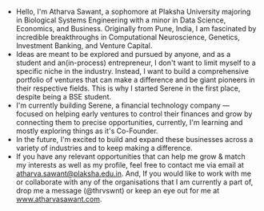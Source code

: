 - Hello, I'm Atharva Sawant, a sophomore at Plaksha University majoring in Biological Systems Engineering with a minor in Data Science, Economics, and Business. Originally from Pune, India, I am fascinated by incredible breakthroughs in Computational Neuroscience, Genetics, Investment Banking, and Venture Capital.
- Ideas are meant to be explored and pursued by anyone, and as a student and an(in-process) entrepreneur, I don't want to limit myself to a specific niche in the industry. Instead, I want to build a comprehensive portfolio of ventures that can make a difference and be giant pioneers in their respective fields. This is why I started Serene in the first place, despite being a BSE student.
- I'm currently building Serene, a financial technology company — focused on helping early ventures to control their finances and grow by connecting them to precise opportunities, currently, I'm learning and mostly exploring things as it's Co-Founder.
- In the future, I'm excited to build and expand these businesses across a variety of industries and to keep making a difference.
- If you have any relevant opportunities that can help me grow & match my interests as well as my profile, feel free to contact me via email at atharva.sawant@plaksha.edu.in. And, If you would like to work with me or collaborate with any of the organisations that I am currently a part of, drop me a message (@thrvswnt) or keep an eye out for me at www.atharvasawant.com.

